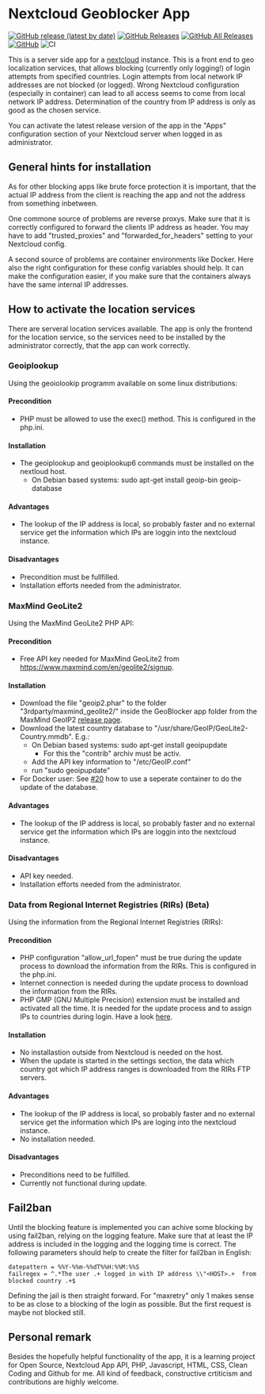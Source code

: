 # Nextcloud Geoblocker App

[![GitHub release (latest by date)](https://img.shields.io/github/v/release/homeitadmin/nextcloud_geoblocker)](https://github.com/HomeITAdmin/nextcloud_geoblocker/releases)
[![GitHub Releases](https://img.shields.io/github/downloads/homeitadmin/nextcloud_geoblocker/latest/total)](https://github.com/HomeITAdmin/nextcloud_geoblocker/releases)
[![GitHub All Releases](https://img.shields.io/github/downloads/homeitadmin/nextcloud_geoblocker/total)](https://github.com/HomeITAdmin/nextcloud_geoblocker/releases)
[![GitHub](https://img.shields.io/github/license/homeitadmin/nextcloud_geoblocker)](https://github.com/HomeITAdmin/nextcloud_geoblocker/blob/master/COPYING)
![CI](https://github.com/HomeITAdmin/nextcloud_geoblocker/workflows/CI/badge.svg?branch=master)

This is a server side app for a [nextcloud](https://nextcloud.com/) instance.
This is a front end to geo localization services, that allows blocking (currently only logging!) of login attempts from specified countries.
Login attempts from local network IP addresses are not blocked (or logged).
Wrong Nextcloud configuration (especially in container) can lead to all access seems to come from local network IP address.
Determination of the country from IP address is only as good as the chosen service.

You can activate the latest release version of the app in the "Apps" configuration section of your Nextcloud server when logged in as administrator.

## General hints for installation

As for other blocking apps like brute force protection it is important, that the actual IP address from the client is reaching the app and not the address from something inbetween.

One commone source of problems are reverse proxys. Make sure that it is correctly configured to forward the clients IP address as header. You may have to add "trusted_proxies" and "forwarded_for_headers" setting to your Nextcloud config.

A second source of problems are container environments like Docker. Here also the right configuration for these config variables should help. It can make the configuration easier, if you make sure that the containers always have the same internal IP addresses.

## How to activate the location services

There are serveral location services available. The app is only the frontend for the location service, so the services need to be installed by the administrator correctly, that the app can work correctly.

### Geoiplookup

Using the geoiolookip programm available on some linux distributions:

#### Precondition

- PHP must be allowed to use the exec() method. This is configured in the php.ini.

#### Installation

- The geoiplookup and geoiplookup6 commands must be installed on the nextloud host.
  - On Debian based systems: sudo apt-get install geoip-bin geoip-database
  
#### Advantages

- The lookup of the IP address is local, so probably faster and no external service get the information which IPs are loggin into the nextcloud instance.

#### Disadvantages
- Precondition must be fullfilled.
- Installation efforts needed from the administrator.

### MaxMind GeoLite2

Using the MaxMind GeoLite2 PHP API:

#### Precondition
- Free API key needed for MaxMind GeoLite2 from https://www.maxmind.com/en/geolite2/signup.

#### Installation 

- Download the file "geoip2.phar" to the folder "3rdparty/maxmind_geolite2/" inside the GeoBlocker app folder from the MaxMind GeoIP2 [release page](https://github.com/maxmind/GeoIP2-php/releases).
- Download the latest country database to "/usr/share/GeoIP/GeoLite2-Country.mmdb". E.g.:
  - On Debian based systems: sudo apt-get install geoipupdate
    - For this the "contrib" archiv must be activ.
  - Add the API key information to "/etc/GeoIP.conf" 
  - run "sudo geoipupdate"
- For Docker user: See [#20](https://github.com/HomeITAdmin/nextcloud_geoblocker/issues/20) how to use a seperate container to do the update of the database.

#### Advantages

- The lookup of the IP address is local, so probably faster and no external service get the information which IPs are loggin into the nextcloud instance.

#### Disadvantages

- API key needed.
- Installation efforts needed from the administrator.

### Data from Regional Internet Registries (RIRs) (Beta)

Using the information from the Regional Internet Registries (RIRs):

#### Precondition

- PHP configuration "allow_url_fopen" must be true during the update process to download the information from the RIRs. This is configured in the php.ini.
- Internet connection is needed during the update process to download the information from the RIRs.
- PHP GMP (GNU Multiple Precision) extension must be installed and activated all the time. It is needed for the update process and to assign IPs to countries during login. Have a look [here](https://www.php.net/manual/en/book.gmp.php).

#### Installation

- No installastion outside from Nextcloud is needed on the host. 
- When the update is started in the settings section, the data which country got which IP address ranges is downloaded from the RIRs FTP servers.

#### Advantages

- The lookup of the IP address is local, so probably faster and no external service get the information which IPs are loging into the nextcloud instance.
- No installation needed.

#### Disadvantages

- Preconditions need to be fulfilled.
- Currently not functional during update.

## Fail2ban

Until the blocking feature is implemented you can achive some blocking by using fail2ban, relying on the logging feature. Make sure that at least the IP address is included in the logging and the logging time is correct. The following parameters should help to create the filter for fail2ban in English: 

```
datepattern = %%Y-%%m-%%dT%%H:%%M:%%S
failregex = ^.*The user .+ logged in with IP address \\"<HOST>.+  from blocked country .+$
```

Defining the jail is then straight forward. For "maxretry" only 1 makes sense to be as close to a blocking of the login as possible. But the first request is maybe not blocked still.

## Personal remark

Besides the hopefully helpful functionality of the app, it is a learning project for Open Source, Nextcloud App API, PHP, Javascript, HTML, CSS, Clean Coding and Github for me. All kind of feedback, constructive crtiticism and contributions are highly welcome. 
